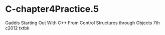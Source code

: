 # C-chapter4Practice.5
Gaddis Starting Out With C++ From Control Structures through Objects 7th c2012 txtbk
